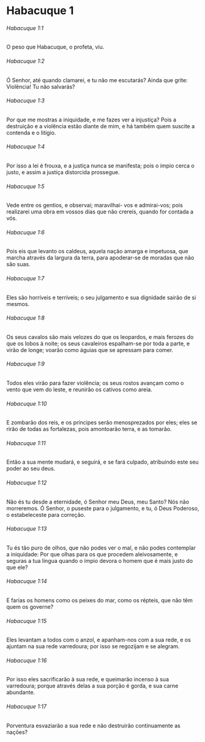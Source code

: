 # Habacuque 1

###### Habacuque 1:1

O peso que Habacuque, o profeta, viu.

###### Habacuque 1:2

Ó Senhor, até quando clamarei, e tu não me escutarás? Ainda que grite: Violência! Tu não salvarás?

###### Habacuque 1:3

Por que me mostras a iniquidade, e me fazes ver a injustiça? Pois a destruição e a violência estão diante de mim, e há também quem suscite a contenda e o litígio.

###### Habacuque 1:4

Por isso a lei é frouxa, e a justiça nunca se manifesta; pois o ímpio cerca o justo, e assim a justiça distorcida prossegue.

###### Habacuque 1:5

Vede entre os gentios, e observai; maravilhai- vos e admirai-vos; pois realizarei uma obra em vossos dias que não crereis, quando for contada a vós.

###### Habacuque 1:6

Pois eis que levanto os caldeus, aquela nação amarga e impetuosa, que marcha através da largura da terra, para apoderar-se de moradas que não são suas.

###### Habacuque 1:7

Eles são horríveis e terríveis; o seu julgamento e sua dignidade sairão de si mesmos.

###### Habacuque 1:8

Os seus cavalos são mais velozes do que os leopardos, e mais ferozes do que os lobos à noite; os seus cavaleiros espalham-se por toda a parte, e virão de longe; voarão como águias que se apressam para comer.

###### Habacuque 1:9

Todos eles virão para fazer violência; os seus rostos avançam como o vento que vem do leste, e reunirão os cativos como areia.

###### Habacuque 1:10

E zombarão dos reis, e os príncipes serão menosprezados por eles; eles se rirão de todas as fortalezas, pois amontoarão terra, e as tomarão.

###### Habacuque 1:11

Então a sua mente mudará, e seguirá, e se fará culpado, atribuindo este seu poder ao seu deus.

###### Habacuque 1:12

Não és tu desde a eternidade, ó Senhor meu Deus, meu Santo? Nós não morreremos. Ó Senhor, o puseste para o julgamento, e tu, ó Deus Poderoso, o estabeleceste para correção.

###### Habacuque 1:13

Tu és tão puro de olhos, que não podes ver o mal, e não podes contemplar a iniquidade: Por que olhas para os que procedem aleivosamente, e seguras a tua língua quando o ímpio devora o homem que é mais justo do que ele?

###### Habacuque 1:14

E farias os homens como os peixes do mar, como os répteis, que não têm quem os governe?

###### Habacuque 1:15

Eles levantam a todos com o anzol, e apanham-nos com a sua rede, e os ajuntam na sua rede varredoura; por isso se regozijam e se alegram.

###### Habacuque 1:16

Por isso eles sacrificarão à sua rede, e queimarão incenso à sua varredoura; porque através delas a sua porção é gorda, e sua carne abundante.

###### Habacuque 1:17

Porventura esvaziarão a sua rede e não destruirão continuamente as nações?

